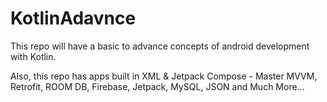 # KotlinAdavnce
This repo will have a basic to advance concepts of android development with Kotlin.


Also, this repo has apps built in XML & Jetpack Compose - Master MVVM, Retrofit, ROOM DB, Firebase, Jetpack, MySQL, JSON and Much More...
